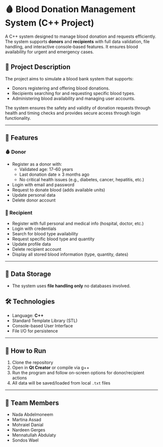# 🩸 Blood Donation Management System (C++ Project)

A C++ system designed to manage blood donation and requests efficiently.
The system supports **donors** and **recipients** with full data validation, file handling, and interactive console-based features.
It ensures blood availability for urgent and emergency cases.

## 📌 Project Description

The project aims to simulate a blood bank system that supports:
- Donors registering and offering blood donations.
- Recipients searching for and requesting specific blood types.
- Administering blood availability and managing user accounts.

The system ensures the safety and validity of donation requests through health and timing checks and provides secure access through login functionality.

---

## 🧩 Features

### 🩸 Donor
- Register as a donor with:
  - Validated age: 17–60 years
  - Last donation date ≥ 3 months ago
  - No critical health issues (e.g., diabetes, cancer, hepatitis, etc.)
- Login with email and password
- Request to donate blood (adds available units)
- Update personal data
- Delete donor account

### 🧍 Recipient
- Register with full personal and medical info (hospital, doctor, etc.)
- Login with credentials
- Search for blood type availability
- Request specific blood type and quantity
- Update profile data
- Delete recipient account
- Display all stored blood information (type, quantity, dates)

---

## 💾 Data Storage

- The system uses **file handling only** no databases involved.

## 🛠 Technologies

- Language: **C++**
- Standard Template Library (STL)
- Console-based User Interface
- File I/O for persistence

---

## 🚀 How to Run

1. Clone the repository
2. Open in **Qt Creator** or compile via g++
3. Run the program and follow on-screen options for donor/recipient actions
4. All data will be saved/loaded from local `.txt` files

---
## 👥 Team Members
- Nada Abdelmoneem  
- Martina Assad  
- Mohraiel Danial  
- Nardeen Gerges  
- Mennatullah Abdulaty
- Sondos Wael
